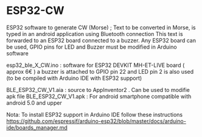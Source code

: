 # ESP32-CW
ESP32 software to generate CW (Morse) ; Text to be converted in Morse, is typed in an android application  using Bluetooth connection 
This text is forwarded to an ESP32 board connected to a buzzer. Any ESP32 board can be used, GPIO pins for LED and Buzzer must be modified in Arduino software

esp32_ble_X_CW.ino   : software for ESP32 DEVKIT MH-ET-LIVE board ( approx 6€ ) a buzzer is attached to GPIO pin 22 and LED pin 2 is also used (to be compiled with Arduino IDE with ESP32 support)

BLE_ESP32_CW_V1.aia : source to AppInventor2 . Can be used to modifie apk file
BLE_ESP32_CW_V1.apk : For android smartphone compatible with android 5.0 and upper

Nota: To install ESP32 support in Arduino IDE follow these instructions https://github.com/espressif/arduino-esp32/blob/master/docs/arduino-ide/boards_manager.md


